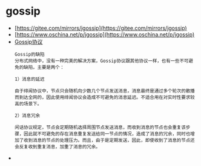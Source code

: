 # gossip
- [https://gitee.com/mirrors/jgossip](https://gitee.com/mirrors/jgossip)
- [https://www.oschina.net/p/jgossip](https://www.oschina.net/p/jgossip)
- [Gossip协议](https://blog.csdn.net/moonlight821/article/details/84850934)
  ```
  Gossip的缺陷
  分布式网络中，没有一种完美的解决方案，Gossip协议跟其他协议一样，也有一些不可避免的缺陷，主要是两个：
  
  1）消息的延迟
  
  由于绯闻协议中，节点只会随机向少数几个节点发送消息，消息最终是通过多个轮次的散播而到达全网的，因此使用绯闻协议会造成不可避免的消息延迟。不适合用在对实时性要求较高的场景下。
  
  2）消息冗余
  
  闲话协议规定，节点会定期随机选择周围节点发送消息，而收到消息的节点也会重复该步骤，因此就不可避免的存在消息重复发送给同一节点的情况，造成了消息的冗余，同时也增加了收到消息的节点的处理压力。而且，由于是定期发送，因此，即使收到了消息的节点还会反复收到重复消息，加重了消息的冗余。
  ```
- []()
